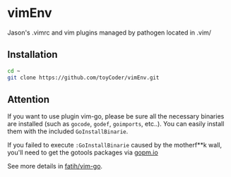 vimEnv
======

Jason's .vimrc and vim plugins managed by pathogen located in .vim/

Installation
------

```Bash
cd ~
git clone https://github.com/toyCoder/vimEnv.git
```

Attention
------

  If you want to use plugin vim-go, please be sure all the necessary binaries are installed (such as `gocode`, `godef`, 
`goimports`, etc..). You can easily install them with the included `GoInstallBinarie`. <br>

  If you failed to execute `:GoInstallBinarie` caused by the motherf**k wall, you'll need to get the gotools packages via [gopm.io](http://gopm.io/download)

  See more details in [fatih/vim-go](https://github.com/fatih/vim-go).
